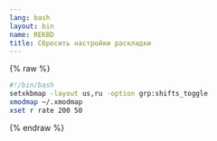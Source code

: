 ```yaml
---
lang: bash
layout: bin
name: REKBD
title: Сбросить настройки раскладки
---
```

{% raw %}
```bash
#!/bin/bash
setxkbmap -layout us,ru -option grp:shifts_toggle
xmodmap ~/.xmodmap
xset r rate 200 50
```
{% endraw %}
